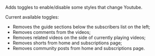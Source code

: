 Adds toggles to enable/disable some styles that change Youtube.

Current available toggles:

- Removes the guide sections below the subscribers list on the left;
- Removes comments from the videos;
- Removes related videos on the side of currently playing videos;
- Removes shorts from home and subscriptions page;
- Removes community posts from home and subscriptions page.
